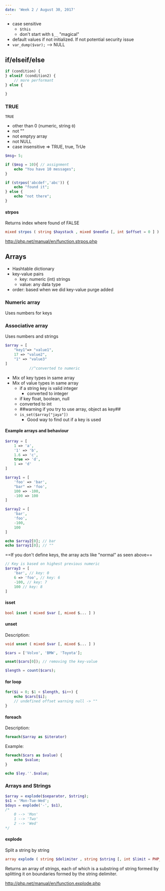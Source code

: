 ```yaml
---
date: 'Week 2 / August 30, 2017'
---
```

- case sensitive
    - `$this`
    - don't start with `$__` "magical"
- default values if not initialized. If not potential security issue
- `var_dump($var);` --> NULL


## if/elseif/else
```php
if (condition) {
} elseif (condition2) {
    // more performant
} else {

}
```

### TRUE
`TRUE`
* other than 0 (numeric, string `0`)
* not ""
*  not emptyy array
* not NULL
* case insensitive => TRUE, true, TrUe
```php
$msg= 5;

if ($msg = 10){ // assignment
    echo "You have 10 messages";
}

if (strpos('abcdef','abc')) {
    echo "found it";
} else {
    echo "not there";
}
```

#### strpos
Returns index where found of FALSE
```php
mixed strpos ( string $haystack , mixed $needle [, int $offset = 0 ] )
```

http://php.net/manual/en/function.strpos.php

## Arrays
* Hashtable dictionary
* key-value pairs
    * key: numeric (int) strings
    * value: any data type
* order: based when we did key-value purge added
### Numeric array
Uses numbers for keys

### Associative array
Uses numbers and strings
```php
$array = [
    "key1"=> "value1",
    17 => "value2",
    "1" => "value3"
] 
           //^converted to numeric
```
* Mix of key types in same array
* Mix of value types in same array
    * if a string key is valid integer
        * converted to integer
    * if key float, boolean, null
    * converted to int
    * ##warning if you try to use array, object as key##
    * `is_set($array["jaya"])`
        * Good way to find out if a key is used


#### Example arrays and behaviour
```php
$array = [
    1 => 'a',
    '1' => 'b',
    1.6 => 'c',
    true => 'd',
    1 => 'd'
]
```

```php
$array1 = [
    'foo' => 'bar',
    "bar" => 'foo',
    100 => -100,
    -100 => 100
]

$array2 = [
    'bar',
    'foo',
    -100,
    100
]

echo $array2[0]; // bar
echo $array1[0]; // ""
```

==If you don't define keys, the array acts like "normal" as seen above==

```php
// Key is based on highest previous numeric
$array3 = [
    'bar', // key: 0
    6 => 'foo', // key: 6
    -100, // key: 7
    100 // key: 8
]
```

#### isset
```php
bool isset ( mixed $var [, mixed $... ] )
```

#### unset
Description:
```php
void unset ( mixed $var [, mixed $... ] )
```

```php
$cars = ['Volvo', 'BMW', 'Toyota'];
```
```php
unset($cars[0]); // removing the key-value

$length = count($cars);
```

#### for loop
```php
for($i = 0; $1 < $length, $i++) {
    echo $cars[$i]; 
    // undefined offset warning null -> ""
}
```
#### foreach
Description:
```php
foreach($array as $iterator)
```
Example:
```php
foreach($cars as $value) {
    echo $value;
}

echo $ley.''.$value;
```

### Arrays and Strings
```php
$array = explode($separator, $string);
$s1 = 'Mon-Tue-Wed';
$days = explode('-', $s1),
/*
    0 --> 'Mon'
    1 --> 'Two'
    2 --> 'Wed'
*/
```

#### explode
Split a string by string
```php
array explode ( string $delimiter , string $string [, int $limit = PHP_INT_MAX ] )
```

Returns an array of strings, each of which is a substring of string formed by splitting it on boundaries formed by the string delimiter.

http://php.net/manual/en/function.explode.php